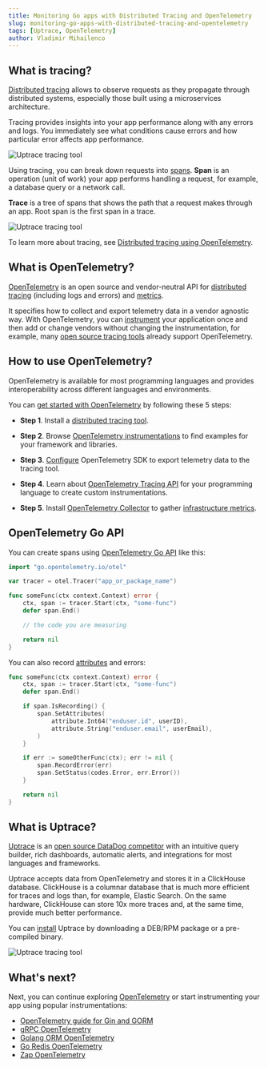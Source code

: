 ```yaml
---
title: Monitoring Go apps with Distributed Tracing and OpenTelemetry
slug: monitoring-go-apps-with-distributed-tracing-and-opentelemetry 
tags: [Uptrace, OpenTelemetry]
author: Vladimir Mihailenco
---
```


## What is tracing?

[Distributed tracing](https://opentelemetry.uptrace.dev/guide/distributed-tracing.html) allows to
observe requests as they propagate through distributed systems, especially those built using a
microservices architecture.

<!--truncate-->


Tracing provides insights into your app performance along with any errors and logs. You immediately
see what conditions cause errors and how particular error affects app performance.

![Uptrace tracing tool](https://get.uptrace.dev/opentelemetry-and-uptrace/tracing-graph.png)

Using tracing, you can break down requests into [spans](https://opentelemetry.uptrace.dev/guide/distributed-tracing.html#spans). **Span** is an
operation (unit of work) your app performs handling a request, for example, a database query or a
network call.

**Trace** is a tree of spans that shows the path that a request makes through an app. Root span is
the first span in a trace.

![Uptrace tracing tool](https://get.uptrace.dev/opentelemetry-and-uptrace/trace-graph.png)

To learn more about tracing, see [Distributed tracing using OpenTelemetry](https://opentelemetry.uptrace.dev/guide/distributed-tracing.html).

## What is OpenTelemetry?

[OpenTelemetry](https://opentelemetry.uptrace.dev/) is an open source and vendor-neutral API for [distributed tracing](https://opentelemetry.uptrace.dev/guide/distributed-tracing.html) (including
logs and errors) and [metrics](https://opentelemetry.uptrace.dev/guide/metrics.html).

It specifies how to collect and export telemetry data in a vendor agnostic way. With OpenTelemetry,
you can [instrument](https://opentelemetry.uptrace.dev/instrumentations/) your application once and
then add or change vendors without changing the instrumentation, for example, many [open source tracing tools](https://get.uptrace.dev/compare/distributed-tracing-tools.html) already
support OpenTelemetry.

## How to use OpenTelemetry?

OpenTelemetry is available for most programming languages and provides interoperability across
different languages and environments.

You can [get started with OpenTelemetry](https://opentelemetry.uptrace.dev/) by following these 5
steps:

- **Step 1**. Install a [distributed tracing tool](https://get.uptrace.dev/compare/distributed-tracing-tools.html).
  
- **Step 2**. Browse [OpenTelemetry instrumentations](https://opentelemetry.uptrace.dev/instrumentations/) to find
  examples for your framework and libraries.
  
- **Step 3**. [Configure](https://docs.uptrace.dev/#getting-started) OpenTelemetry SDK to export
  telemetry data to the tracing tool.
  
- **Step 4**. Learn about [OpenTelemetry Tracing API](https://opentelemetry.uptrace.dev/guide/distributed-tracing.html#what-s-next) for your programming language to create custom instrumentations.
  
- **Step 5**. Install [OpenTelemetry Collector](https://opentelemetry.uptrace.dev/guide/collector.html) to gather [infrastructure metrics](https://opentelemetry.uptrace.dev/guide/collector.html#host-metrics).
  

## OpenTelemetry Go API

You can create spans using [OpenTelemetry Go API](https://opentelemetry.uptrace.dev/guide/go-tracing.html) like this:

```go
import "go.opentelemetry.io/otel"

var tracer = otel.Tracer("app_or_package_name")

func someFunc(ctx context.Context) error {
    ctx, span := tracer.Start(ctx, "some-func")
    defer span.End()

    // the code you are measuring

    return nil
}
```

You can also record [attributes](https://opentelemetry.uptrace.dev/guide/distributed-tracing.html#attributes) and
errors:

```go
func someFunc(ctx context.Context) error {
    ctx, span := tracer.Start(ctx, "some-func")
    defer span.End()

    if span.IsRecording() {
        span.SetAttributes(
            attribute.Int64("enduser.id", userID),
            attribute.String("enduser.email", userEmail),
        )
    }

    if err := someOtherFunc(ctx); err != nil {
        span.RecordError(err)
        span.SetStatus(codes.Error, err.Error())
    }

    return nil
}
```

## What is Uptrace?

[Uptrace](https://uptrace.dev/) is an [open source DataDog competitor](https://get.uptrace.dev/compare/datadog-competitors.html) with an
intuitive query builder, rich dashboards, automatic alerts, and integrations for most languages and
frameworks.

Uptrace accepts data from OpenTelemetry and stores it in a ClickHouse database. ClickHouse is a
columnar database that is much more efficient for traces and logs than, for example, Elastic Search.
On the same hardware, ClickHouse can store 10x more traces and, at the same time, provide much
better performance.

You can [install](https://get.uptrace.dev/guide/opentelemetry-tracing-tool.html) Uptrace by
downloading a DEB/RPM package or a pre-compiled binary.

![Uptrace tracing tool](https://get.uptrace.dev/opentelemetry-and-uptrace/uptrace.png)

## What's next?

Next, you can continue exploring [OpenTelemetry](https://opentelemetry.uptrace.dev) or start
instrumenting your app using popular instrumentations:

- [OpenTelemetry guide for Gin and GORM](https://get.uptrace.dev/opentelemetry/gin-gorm.html)
- [gRPC OpenTelemetry](https://opentelemetry.uptrace.dev/instrumentations/go-grpc.html)
- [Golang ORM OpenTelemetry](https://bun.uptrace.dev/guide/performance-monitoring.html)
- [Go Redis OpenTelemetry](https://redis.uptrace.dev/guide/go-redis-monitoring.html)
- [Zap OpenTelemetry](https://opentelemetry.uptrace.dev/instrumentations/go-zap.html)
